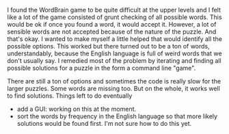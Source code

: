 I found the WordBrain game to be quite difficult at the upper levels and I felt like a lot of the game consisted of grunt checking of all possible words. This would be ok if once you found a word, it would accept it. However, a lot of sensible words are not accepted because of the nature of the puzzle. And that's okay. I wanted to make myself a little helped that would identify all the possible options. This worked but there turned out to be a ton of words, understandably, because the English language is full of weird words that we don't usually say. I remedied most of the problem by iterating and finding all possible solutions for a puzzle in the form a command line "game".

There are still a ton of options and sometimes the code is really slow for the larger puzzles. Some words are missing too. But on the whole, it works well to find solutions. Things left to do eventually

- add a GUI: working on this at the moment.
- sort the words by frequency in the English language so that more likely solutions would be found first. I'm not sure how to do this yet.
